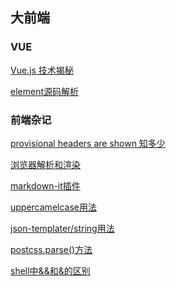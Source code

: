 ## 大前端

### VUE
[Vue.js 技术揭秘](/vue-analysis/)

[element源码解析](/ele-01/)

### 前端杂记
[provisional headers are shown 知多少](/zaji-07/)

[浏览器解析和渲染](/zaji-06/)

[markdown-it插件](/zaji-05/)

[uppercamelcase用法](/zaji-04/)

[json-templater/string用法](/zaji-03/)

[postcss.parse()方法](/zaji-02/)

[shell中&&和&的区别](/zaji-01/)


<style>
    .theme-default-content.content__default p a {
        margin-left: 30px;
    }
</style>

